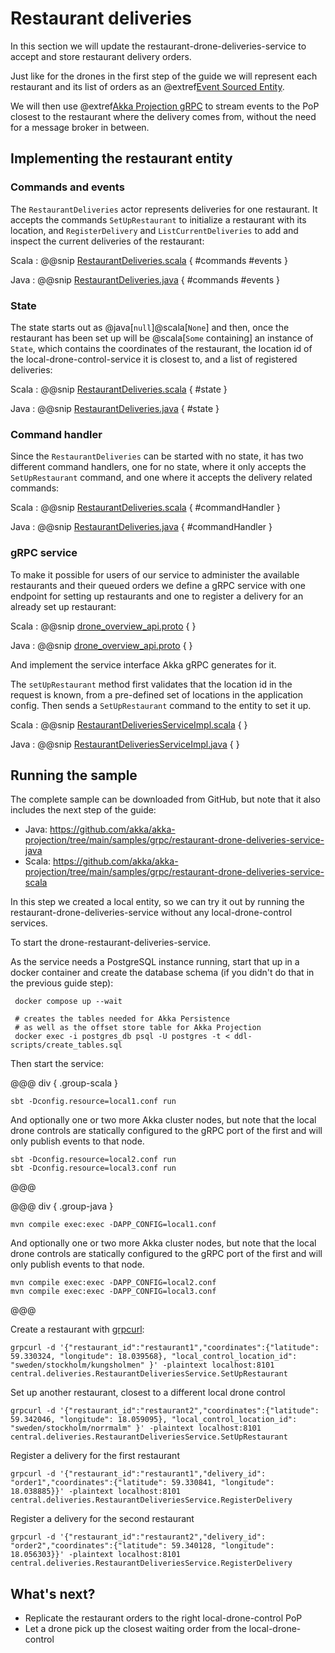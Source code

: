 # Restaurant deliveries

In this section we will update the restaurant-drone-deliveries-service to accept and store restaurant delivery orders.

Just like for the drones in the first step of the guide we will represent each restaurant and its list of orders as
an @extref[Event Sourced Entity](akka:typed/persistence.html). 

We will then use @extref[Akka Projection gRPC](akka-projection:grpc.html) to stream events to the PoP closest to the restaurant where the 
delivery comes from, without the need for a message broker in between.

## Implementing the restaurant entity

### Commands and events

The `RestaurantDeliveries` actor represents deliveries for one restaurant. It accepts the commands `SetUpRestaurant` to
initialize a restaurant with its location, and `RegisterDelivery` and `ListCurrentDeliveries` to add and inspect the 
current deliveries of the restaurant:

Scala
:  @@snip [RestaurantDeliveries.scala](/samples/grpc/restaurant-drone-deliveries-service-scala/src/main/scala/central/deliveries/RestaurantDeliveries.scala) { #commands #events }

Java
:  @@snip [RestaurantDeliveries.java](/samples/grpc/restaurant-drone-deliveries-service-java/src/main/java/central/deliveries/RestaurantDeliveries.java) { #commands #events }


### State

The state starts out as @java[`null`]@scala[`None`] and then, once the restaurant has been set up will be @scala[`Some` containing] an instance of `State`, 
which contains the coordinates of the restaurant, the location id of the local-drone-control-service it is closest to, and a list of registered deliveries:

Scala
:  @@snip [RestaurantDeliveries.scala](/samples/grpc/restaurant-drone-deliveries-service-scala/src/main/scala/central/deliveries/RestaurantDeliveries.scala) { #state }

Java
:  @@snip [RestaurantDeliveries.java](/samples/grpc/restaurant-drone-deliveries-service-java/src/main/java/central/deliveries/RestaurantDeliveries.java) { #state }


### Command handler

Since the `RestaurantDeliveries` can be started with no state, it has two different command handlers, one for no state,
where it only accepts the `SetUpRestaurant` command, and one where it accepts the delivery related commands:

Scala
:  @@snip [RestaurantDeliveries.scala](/samples/grpc/restaurant-drone-deliveries-service-scala/src/main/scala/central/deliveries/RestaurantDeliveries.scala) { #commandHandler }

Java
:  @@snip [RestaurantDeliveries.java](/samples/grpc/restaurant-drone-deliveries-service-java/src/main/java/central/deliveries/RestaurantDeliveries.java) { #commandHandler }

### gRPC service

To make it possible for users of our service to administer the available restaurants and their queued orders we define 
a gRPC service with one endpoint for setting up restaurants and one to register a delivery for an already set up restaurant: 

Scala
:  @@snip [drone_overview_api.proto](/samples/grpc/restaurant-drone-deliveries-service-scala/src/main/protobuf/central/deliveries/restaurant_deliveries_api.proto) { }

Java
:  @@snip [drone_overview_api.proto](/samples/grpc/restaurant-drone-deliveries-service-java/src/main/protobuf/central/deliveries/restaurant_deliveries_api.proto) { }

And implement the service interface Akka gRPC generates for it.

The `setUpRestaurant` method first validates that the location id in the request is known, from a pre-defined set of locations in the application config.
Then sends a `SetUpRestaurant` command to the entity to set it up.

Scala
:  @@snip [RestaurantDeliveriesServiceImpl.scala](/samples/grpc/restaurant-drone-deliveries-service-scala/src/main/scala/central/deliveries/RestaurantDeliveriesServiceImpl.scala) { }

Java
:  @@snip [RestaurantDeliveriesServiceImpl.java](/samples/grpc/restaurant-drone-deliveries-service-java/src/main/java/central/deliveries/RestaurantDeliveriesServiceImpl.java) { }



## Running the sample

The complete sample can be downloaded from GitHub, but note that it also includes the next step of the guide:

* Java: https://github.com/akka/akka-projection/tree/main/samples/grpc/restaurant-drone-deliveries-service-java
* Scala: https://github.com/akka/akka-projection/tree/main/samples/grpc/restaurant-drone-deliveries-service-scala

In this step we created a local entity, so we can try it out by running the restaurant-drone-deliveries-service without
any local-drone-control services.

To start the drone-restaurant-deliveries-service.

As the service needs a PostgreSQL instance running, start that up in a docker container and create the database
schema (if you didn't do that in the previous guide step):

```shell
 docker compose up --wait

 # creates the tables needed for Akka Persistence
 # as well as the offset store table for Akka Projection
 docker exec -i postgres_db psql -U postgres -t < ddl-scripts/create_tables.sql
```

Then start the service:

@@@ div { .group-scala }

```shell
sbt -Dconfig.resource=local1.conf run
```

And optionally one or two more Akka cluster nodes, but note that the local drone controls
are statically configured to the gRPC port of the first and will only publish events to that node.

```shell
sbt -Dconfig.resource=local2.conf run
sbt -Dconfig.resource=local3.conf run
```

@@@

@@@ div { .group-java }

```shell
mvn compile exec:exec -DAPP_CONFIG=local1.conf
```

And optionally one or two more Akka cluster nodes, but note that the local drone controls
are statically configured to the gRPC port of the first and will only publish events to that node.

```shell
mvn compile exec:exec -DAPP_CONFIG=local2.conf
mvn compile exec:exec -DAPP_CONFIG=local3.conf
```

@@@

Create a restaurant with [grpcurl](https://github.com/fullstorydev/grpcurl):

```shell
grpcurl -d '{"restaurant_id":"restaurant1","coordinates":{"latitude": 59.330324, "longitude": 18.039568}, "local_control_location_id": "sweden/stockholm/kungsholmen" }' -plaintext localhost:8101 central.deliveries.RestaurantDeliveriesService.SetUpRestaurant
```

Set up another restaurant, closest to a different local drone control

```shell
grpcurl -d '{"restaurant_id":"restaurant2","coordinates":{"latitude": 59.342046, "longitude": 18.059095}, "local_control_location_id": "sweden/stockholm/norrmalm" }' -plaintext localhost:8101 central.deliveries.RestaurantDeliveriesService.SetUpRestaurant
```

Register a delivery for the first restaurant

```shell
grpcurl -d '{"restaurant_id":"restaurant1","delivery_id": "order1","coordinates":{"latitude": 59.330841, "longitude": 18.038885}}' -plaintext localhost:8101 central.deliveries.RestaurantDeliveriesService.RegisterDelivery
```

Register a delivery for the second restaurant

```shell
grpcurl -d '{"restaurant_id":"restaurant2","delivery_id": "order2","coordinates":{"latitude": 59.340128, "longitude": 18.056303}}' -plaintext localhost:8101 central.deliveries.RestaurantDeliveriesService.RegisterDelivery
```

## What's next?

 * Replicate the restaurant orders to the right local-drone-control PoP
 * Let a drone pick up the closest waiting order from the local-drone-control